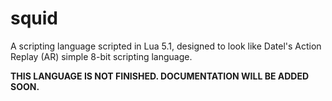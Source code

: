 # squid
A scripting language scripted in Lua 5.1, designed to look like Datel's Action Replay (AR) simple 8-bit scripting language.

**THIS LANGUAGE IS NOT FINISHED. DOCUMENTATION WILL BE ADDED SOON.**
